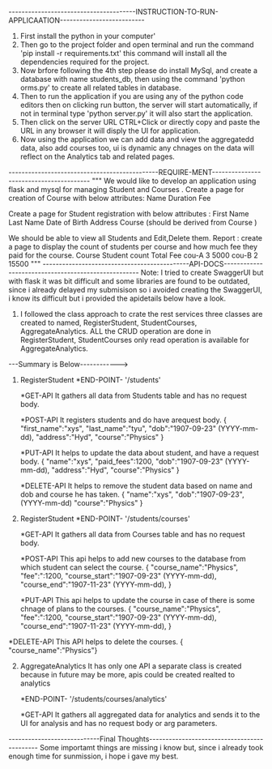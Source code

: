 ---------------------------------------INSTRUCTION-TO-RUN-APPLICAATION--------------------------

1. First install the python in your computer'
2. Then go to the project folder and open terminal and run the command  'pip install -r requirements.txt' this command   will install all the dependencies required for the project.
3. Now brfore following the 4th step please do install MySql, and create a database with name students_db, then using the command 'python orms.py' to create all related tables in database.
4. Then to run the application if you are using any of the python code editors then on clicking run button, the server will start automatically, if not in terminal type 'python server.py' it will also start the application.
5. Then click on the server URL CTRL+Click or directly copy and paste the URL in any browser it will disply the UI for application. 
6. Now using the application we can add data and view the aggregatedd data, also add courses too, ui is dynamic any
chnages on the data will reflect on the Analytics tab and related pages.


----------------------------------------------REQUIRE-MENT----------------------------------------
"""
We would like to develop an application using flask and mysql for managing Student and  Courses .
Create a page for creation of Course with below attributes:
Name
Duration
Fee


Create a page for Student registration with below attributes :
First Name
Last Name
Date of Birth
Address
Course (should be derived from Course )


We should be able to view all Students and Edit,Delete them.
Report :  create a page to display the count of students per course  and how much fee they paid for the course.
Course    Student count       Total Fee
cou-A                      3                 5000
cou-B                      2                 15500
"""
---------------------------------------------API-DOCS----------------------------------------------------
Note: I tried to create SwaggerUI but with flask it was bit difficult and some libraries are found to be outdated, since i already delayed my submisison so i avoided creating the SwaggerUI, i know its difficult but i provided the apidetails below have a look.


1. I followed the class approach to crate the rest services three classes are created to named, RegisterStudent, StudentCourses, AggregateAnalytics. ALL the CRUD operation are done in RegisterStudent, StudentCourses only read operation is available for AggregateAnalytics.

---Summary is  Below------------>
1) RegisterStudent
   *END-POINT- '/students'

   *GET-API
   It gathers all data from Students table and has no request body.

   *POST-API
   It registers students and do have arequest body.
   {
    "first_name":"xys",
    "last_name":"tyu",
    "dob":"1907-09-23" (YYYY-mm-dd),
    "address":"Hyd",
    "course":"Physics"
   }

   *PUT-API
   It helps to update the data about student, and have a request body.
   {
    "name":"xys",
    "paid_fees":1200,
    "dob":"1907-09-23" (YYYY-mm-dd),
    "address":"Hyd",
    "course":"Physics"
   }

   *DELETE-API
    It helps to remove the student data based on name and dob and course he has taken.
   {
    "name":"xys",
    "dob":"1907-09-23", (YYYY-mm-dd)
     "course":"Physics"
   }

2) RegisterStudent
   *END-POINT- '/students/courses'

   *GET-API
    It gathers all data from Courses table and has no request body.

   *POST-API
   This api helps to add new courses to the database from which student can select the course.
   {
    "course_name":"Physics",
    "fee":":1200,
    "course_start":"1907-09-23" (YYYY-mm-dd),
    "course_end":"1907-11-23" (YYYY-mm-dd),
   }

   *PUT-API
   This api helps to update the course in case of there is some chnage of plans to the courses.
   {
    "course_name":"Physics",
    "fee":":1200,
    "course_start":"1907-09-23" (YYYY-mm-dd),
    "course_end":"1907-11-23" (YYYY-mm-dd),
   }

  *DELETE-API
   This API helps to delete the courses.
   { "course_name":"Physics"}

2) AggregateAnalytics
   It has only one API a separate class is created because in future may be more, apis could be created realted to analytics

   *END-POINT- '/students/courses/analytics'

   *GET-API
    It gathers all aggregated data for analytics and sends it to the UI for analysis and has no 
    request body or arg parameters.
   
----------------------------Final Thoughts--------------------------------------------
Some importamt things are missing i know but, since i already took enough time for sunmission, i hope i gave my best.
 





